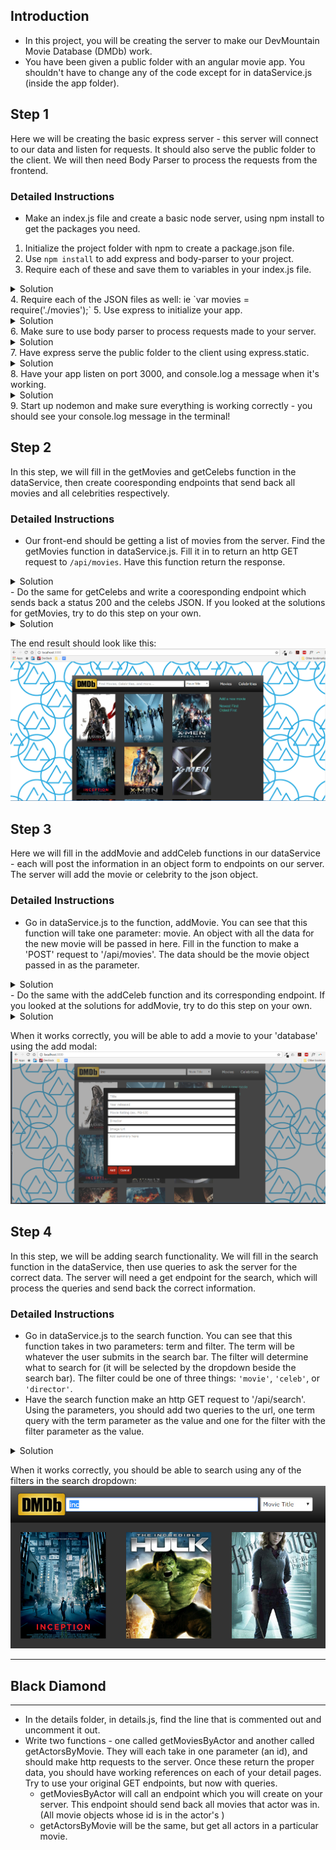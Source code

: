 ## Introduction
- In this project, you will be creating the server to make our DevMountain Movie Database (DMDb) work.
- You have been given a public folder with an angular movie app. You shouldn't have to change any of the code except for in dataService.js (inside the app folder).

## Step 1
Here we will be creating the basic express server - this server will connect to our data and listen for requests. It should also serve the public folder to the client. We will then need Body Parser to process the requests from the frontend.

### Detailed Instructions
- Make an index.js file and create a basic node server, using npm install to get the packages you need.
1. Initialize the project folder with npm to create a package.json file.
2. Use `npm install` to add express and body-parser to your project.
3. Require each of these and save them to variables in your index.js file.
<details>
 <summary>Solution</summary>
 ```javascript
  var express = require('express');
  var bodyParser = require('body-parser');
 ```
</details>
4. Require each of the JSON files as well: ie `var movies = require('./movies');`
5. Use express to initialize your app.
<details>
 <summary>Solution</summary>
 ```javascript
  var app = express();
 ```
</details>
6. Make sure to use body parser to process requests made to your server.
<details>
 <summary>Solution</summary>
 ```javascript
  app.use(bodyParser.json())
 ```
</details>
7. Have express serve the public folder to the client using express.static.
<details>
 <summary>Solution</summary>
 ```javascript
  app.use(express.static('../public'))
 ```
</details>
8. Have your app listen on port 3000, and console.log a message when it's working.
<details>
 <summary>Solution</summary>
 ```javascript
  app.listen(3000, function () {
    console.log('listening on port', 3000)
  })
 ```
</details>
9. Start up nodemon and make sure everything is working correctly - you should see your console.log message in the terminal!


## Step 2
In this step, we will fill in the getMovies and getCelebs function in the dataService, then create cooresponding endpoints that send back all movies and all celebrities respectively.
### Detailed Instructions
- Our front-end should be getting a list of movies from the server. Find the getMovies function in dataService.js. Fill it in to return an http GET request to `/api/movies`. Have this function return the response.
<details>
 <summary>Solution</summary>
 ```javascript
  this.getMovies = function () {
    return $http({
      method: 'GET',
      url: '/api/movies'
    }).then(function (response) {
      return response;
    })
  }

 ```
</details>
- In index.js, let's write the endpoint for the front end to request. This endpoint needs to accept get requests at '/api/movies', and should respond with a status 200 and should send the entire movies.json.
<details>
 <summary>Solution</summary>
 ```javascript
  app.get('movies', function (req, res, next) {
    res.status(200).send(movies);
  })
 ```
</details>
- Do the same for getCelebs and write a cooresponding endpoint which sends back a status 200 and the celebs JSON. If you looked at the solutions for getMovies, try to do this step on your own.
<details>
 <summary>Solution</summary>
dataService.js:
 ```javascript

   this.getCelebs = function () {
     return $http({
       method: 'GET',
       url: '/api/celebs'
     }).then(function (response) {
       return response;
     })
   }
```
index.js:
```javascript

  app.get('celebs', function (req, res, next) {
    res.status(200).send(movies);
  })
 ```
</details>

The end result should look like this:
![main page](/screenshots/screenshot1.jpg)


## Step 3
Here we will fill in the addMovie and addCeleb functions in our dataService - each will post the information in an object form to endpoints on our server. The server will add the movie or celebrity to the json object.
### Detailed Instructions
- Go in dataService.js to the function, addMovie. You can see that this function will take one parameter: movie. An object with all the data for the new movie will be passed in here. Fill in the function to make a 'POST' request to '/api/movies'. The data should be the movie object passed in as the parameter.
<details>
 <summary>Solution</summary>
 ```javascript
  this.addMovie = function (movie) {
    return $http({
      method: 'POST',
      url: '/api/movies',
      data: movie
    }).then(function (response) {
      return response;
    })
  }

 ```
</details>
- Let's go to the server and add an endpoint that accepts post requests at '/api/movies'. This should add an id property to the object sent in the req.body and then push that object into the array in movies.json. (This won't change the actual file, but should save the movie until you restart your server again.) The id should always increment, depending on how many movies are in the array. Send back the new movie object in the server's response. If you want to push yourself, have your server check to make sure the object is in the correct format before pushing to the array - send back an error if it isn't in the correct format.
<details>
 <summary>Solution</summary>
 ```javascript
  app.post('movies', function (req, res, next) {
    req.body.id = movies.length + 1;
    movies.push(req.body)
    res.status(200).send(req.body);
  })
 ```
</details>
- Do the same with the addCeleb function and its corresponding endpoint. If you looked at the solutions for addMovie, try to do this step on your own.
<details>
 <summary>Solution</summary>
dataService.js:
 ```javascript

   this.addCeleb = function (movie) {
     return $http({
       method: 'POST',
       url: '/api/celebs',
       data: movie
     }).then(function (response) {
       return response;
     })
   }
```
index.js:
```javascript

  app.post('celebs', function (req, res, next) {
    req.body.id = celebs.length + 1;
    celebs.push(req.body)
    res.status(200).send(req.body);
  })
 ```
</details>

When it works correctly, you will be able to add a movie to your 'database' using the add modal:
![add modal](/screenshots/screenshot2.jpg)


## Step 4
In this step, we will be adding search functionality. We will fill in the search function in the dataService, then use queries to ask the server for the correct data. The server will need a get endpoint for the search, which will process the queries and send back the correct information.
### Detailed Instructions
- Go in dataService.js to the search function. You can see that this function takes in two parameters: term and filter. The term will be whatever the user submits in the search bar. The filter will determine what to search for (it will be selected by the dropdown beside the search bar). The filter could be one of three things: `'movie'`, `'celeb'`, or `'director'`.
- Have the search function make an http GET request to '/api/search'. Using the parameters, you should add two queries to the url, one term query with the term parameter as the value and one for the filter with the filter parameter as the value.
<details>
 <summary>Solution</summary>
 ```javascript
  this.search = function (term, filter) {
    return $http({
      method: 'GET',
      url: '/api/search?term=' + term + '&filter=' + filter
    }).then(function (response) {
      return response;
    })
  }

 ```
</details>
- In your server, you will need to make an endpoint that accepts 'GET' requests at '/api/search'. We will need to check to see what the filter query is in order to decide what to send back.
  - If the filter is 'movie', you should send back any movies whose titles contain the search term. Here, challenge yourself to make the search support partial matches (using indexOf) and case insensitive.
  - If the filter is 'celeb', you should send back any celebrities whose names contain the search. Again, you can challenge yourself to make it case insensitive and include partial matches.
  - If the filter is 'director', you should send back any movies whose directors contain the search.
  - If none of these filters are found, the endpoint should return a status 404 (Not found)
<details>
<summary>Solution</summary>
```javascript
app.get('/api/search', function (req, res, next) {
  if (req.query.filter == 'movie') {
    var results = movies.filter(function (el) {
      return el.title
                .toLowerCase()
                .indexOf(req.query.term.toLowerCase()) > -1;
    })
    return res.status(200).send(results);
  }
  if (req.query.filter == 'celeb') {
    var results = celebs.filter(function (el) {
      return el.name
                .toLowerCase()
                .indexOf(req.query.term.toLowerCase()) > -1;
    })
    return res.status(200).send(results);
  }
  if (req.query.filter == 'director') {
    var results = movies.filter(function (el) {
      return el.director
                .toLowerCase()
                .indexOf(req.query.term.toLowerCase()) > -1;
    })
    return res.status(200).send(results);
  }
  res.status(404).send()
})
```
</details>

When it works correctly, you should be able to search using any of the filters in the search dropdown:
![search](/screenshots/screenshot3.jpg)



***
## Black Diamond
***

- In the details folder, in details.js, find the line that is commented out and uncomment it out.
- Write two functions - one called getMoviesByActor and another called getActorsByMovie. They will each take in one parameter (an id), and should make http requests to the server. Once these return the proper data, you should have working references on each of your detail pages. Try to use your original GET endpoints, but now with queries.
  - getMoviesByActor will call an endpoint which you will create on your server. This endpoint should send back all movies that actor was in. (All movie objects whose id is in the actor's )
  - getActorsByMovie will be the same, but get all actors in a particular movie.
